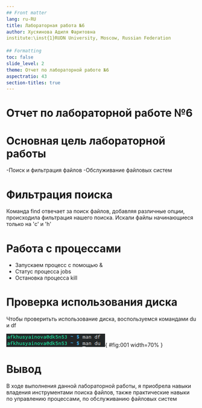 ```yaml
---
## Front matter
lang: ru-RU
title: Лабораторная работа №6
author: Хусяинова Адиля Фаритовна
institute:\inst{1}RUDN University, Moscow, Russian Federation

## Formatting
toc: false
slide_level: 2
theme: Отчет по лабораторной работе №6
aspectratio: 43
section-titles: true
---
```


# Отчет по лабораторной работе №6

# Основная цель лабораторной работы
-Поиск и фильтрация файлов
-Обслуживание файловых систем

# Фильтрация поиска

Команда find отвечает за поиск файлов, добавляя различные опции, происходила фильтрация нашего поиска. Искали файлы начинающиеся только на 'c' и 'h'

# Работа с процессами

- Запускаем процесс с помощью &
- Статус процесса jobs
- Остановка процесса kill

# Проверка использования диска

Чтобы проверитьть использование диска, воспользуемся командами du и df

![Команды du и df](1.png){ #fig:001 width=70% }

# Вывод

В ходе выполнения данной лабораторной работы, я приобрела навыки владения инструментами поиска файлов, также практические навыки по управлению процессами, по обслуживанию файловых систем
